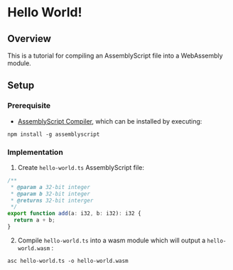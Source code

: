 # Hello World!

## Overview

This is a tutorial for compiling an AssemblyScript file into a WebAssembly module.

## Setup

### Prerequisite

-   [AssemblyScript Compiler][1], which can be installed by executing:

```shell
npm install -g assemblyscript
```

### Implementation

1.  Create `hello-world.ts` AssemblyScript file:

```typescript
/**
 * @param a 32-bit integer
 * @param b 32-bit integer
 * @returns 32-bit interger
 */
export function add(a: i32, b: i32): i32 {
  return a + b;
}
```

2.  Compile `hello-world.ts` into a wasm module which will output a `hello-world.wasm` :

```shell
asc hello-world.ts -o hello-world.wasm
```

[1]: https://www.assemblyscript.org/compiler.html#using-the-compiler